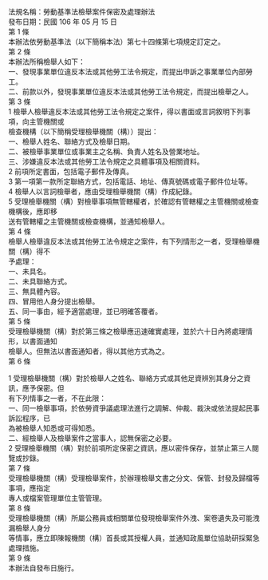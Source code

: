 法規名稱：勞動基準法檢舉案件保密及處理辦法  
發布日期：民國 106 年 05 月 15 日  
第 1 條  
本辦法依勞動基準法（以下簡稱本法）第七十四條第七項規定訂定之。  
第 2 條  
本辦法所稱檢舉人如下：  
一、發現事業單位違反本法或其他勞工法令規定，而提出申訴之事業單位內部勞工。  
二、前款以外，發現事業單位違反本法或其他勞工法令規定，而提出檢舉之人。  
第 3 條  
1 檢舉人檢舉違反本法或其他勞工法令規定之案件，得以書面或言詞敘明下列事項，向主管機關或  
檢查機構（以下簡稱受理檢舉機關（構））提出：  
一、檢舉人姓名、聯絡方式及檢舉日期。  
二、被檢舉事業單位或事業主之名稱、負責人姓名及營業地址。  
三、涉嫌違反本法或其他勞工法令規定之具體事項及相關資料。  
2 前項所定書面，包括電子郵件及傳真。  
3 第一項第一款所定聯絡方式，包括電話、地址、傳真號碼或電子郵件位址等。  
4 檢舉人以言詞檢舉者，應由受理檢舉機關（構）作成紀錄。  
5 受理檢舉機關（構）對檢舉事項無管轄權者，於確認有管轄權之主管機關或檢查機構後，應即移  
送有管轄權之主管機關或檢查機構，並通知檢舉人。  
第 4 條  
檢舉人檢舉違反本法或其他勞工法令規定之案件，有下列情形之一者，受理檢舉機關（構）得不  
予處理：  
一、未具名。  
二、未具聯絡方式。  
三、無具體內容。  
四、冒用他人身分提出檢舉。  
五、同一事由，經予適當處理，並已明確答覆者。  
第 5 條  
受理檢舉機關（構）對於第三條之檢舉應迅速確實處理，並於六十日內將處理情形，以書面通知  
檢舉人。但無法以書面通知者，得以其他方式為之。  
第 6 條  


1 受理檢舉機關（構）對於檢舉人之姓名、聯絡方式或其他足資辨別其身分之資訊，應予保密。但  
有下列情事之一者，不在此限：  
一、同一檢舉事項，於依勞資爭議處理法進行之調解、仲裁、裁決或依法提起民事訴訟程序，已  
為被檢舉人知悉或可得知悉。  
二、經檢舉人及檢舉案件之當事人，認無保密之必要。  
2 受理檢舉機關（構）對於前項所定保密之資訊，應以密件保存，並禁止第三人閱覽或抄錄。  
第 7 條  
受理檢舉機關（構）受理檢舉案件，於辦理檢舉文書之分文、保管、封發及歸檔等事項，應指定  
專人或檔案管理單位主管管理。  
第 8 條  
受理檢舉機關（構）所屬公務員或相關單位發現檢舉案件外洩、案卷遺失及可能洩漏檢舉人身分  
等情事，應立即陳報機關（構）首長或其授權人員，並通知政風單位協助研採緊急處理措施。  
第 9 條  
本辦法自發布日施行。  


